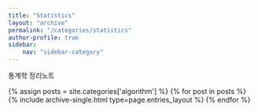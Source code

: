```yaml
---
title: "Statistics"
layout: "archive"
permalink: "/categories/statistics"
author-profile: true
sidebar:
    nav: "sidebar-category"
---
```

통계학 정리노트

{% assign posts = site.categories['algorithm'] %}
{% for post in posts %} {% include archive-single.html type=page.entries_layout %} {% endfor %}

